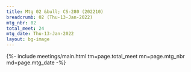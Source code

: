 ```yaml
---
title: Mtg 02 &bull; CS-280 (202210)
breadcrumb: 02 (Thu-13-Jan-2022)
mtg_nbr: 02
total_meet: 24
mtg_date: Thu-13-Jan-2022
layout: bg-image
---
```


{%- include meetings/main.html
    tm=page.total_meet
    mn=page.mtg_nbr
    md=page.mtg_date
-%}

